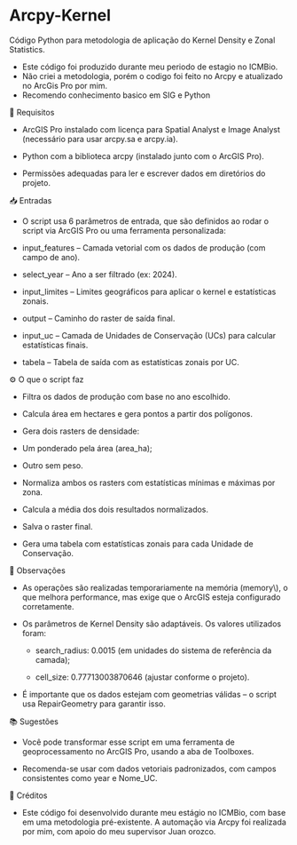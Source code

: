 # Arcpy-Kernel
Código Python para metodologia de aplicação do Kernel Density e Zonal Statistics. 

 - Este código foi produzido durante meu periodo de estagio no ICMBio.
 - Não criei a metodologia, porém o codigo foi feito no Arcpy e atualizado no ArcGis Pro por mim. 
 - Recomendo conhecimento basico em SIG e Python 

🔧 Requisitos
  - ArcGIS Pro instalado com licença para Spatial Analyst e Image Analyst (necessário para usar arcpy.sa e arcpy.ia).

  - Python com a biblioteca arcpy (instalado junto com o ArcGIS Pro).

  - Permissões adequadas para ler e escrever dados em diretórios do projeto.

📥 Entradas
   - O script usa 6 parâmetros de entrada, que são definidos ao rodar o script via ArcGIS Pro ou uma ferramenta personalizada:

   - input_features – Camada vetorial com os dados de produção (com campo de ano).

   - select_year – Ano a ser filtrado (ex: 2024).

   - input_limites – Limites geográficos para aplicar o kernel e estatísticas zonais.

   - output – Caminho do raster de saída final.

   - input_uc – Camada de Unidades de Conservação (UCs) para calcular estatísticas finais.

   - tabela – Tabela de saída com as estatísticas zonais por UC.

⚙️ O que o script faz
   - Filtra os dados de produção com base no ano escolhido.

   - Calcula área em hectares e gera pontos a partir dos polígonos.

   - Gera dois rasters de densidade:

   - Um ponderado pela área (area_ha);

   - Outro sem peso.

   - Normaliza ambos os rasters com estatísticas mínimas e máximas por zona.

   - Calcula a média dos dois resultados normalizados.

   - Salva o raster final.

   - Gera uma tabela com estatísticas zonais para cada Unidade de Conservação.

📌 Observações
   - As operações são realizadas temporariamente na memória (memory\\), o que melhora performance, mas exige que o ArcGIS esteja configurado corretamente.

   - Os parâmetros de Kernel Density são adaptáveis. Os valores utilizados foram:

     - search_radius: 0.0015 (em unidades do sistema de referência da camada);

     - cell_size: 0.77713003870646 (ajustar conforme o projeto).

   - É importante que os dados estejam com geometrias válidas – o script usa RepairGeometry para garantir isso.

📚 Sugestões
   - Você pode transformar esse script em uma ferramenta de geoprocessamento no ArcGIS Pro, usando a aba de Toolboxes.

   - Recomenda-se usar com dados vetoriais padronizados, com campos consistentes como year e Nome_UC.

🤝 Créditos

   - Este código foi desenvolvido durante meu estágio no ICMBio, com base em uma metodologia pré-existente. A automação via Arcpy foi realizada por mim, com apoio do meu supervisor Juan orozco.

